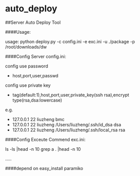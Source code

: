 auto_deploy
===========

##Server Auto Deploy Tool


####Usage:

usage: python deploy.py -c config.ini -e exc.ini -u ./package -p /root/downloads/dw



####Config Server config.ini:

config use password
* host,port,user,passwd

config use private key
* tag(default:1),host,port,user,private_key(ssh rsa),encrypt type(rsa,dsa:lowercase)

e.g.
* 127.0.0.1 22 liuzheng bmc
* 127.0.0.1 22 liuzheng /Users/liuzheng/.ssh/id_dsa dsa
* 127.0.0.1 22 liuzheng /Users/liuzheng/.ssh/local_rsa rsa



####Config Exceute Commend exc.ini:

ls -ls |head -n 10
grep a . |head -n 10

.....

####depend on
easy_install paramiko